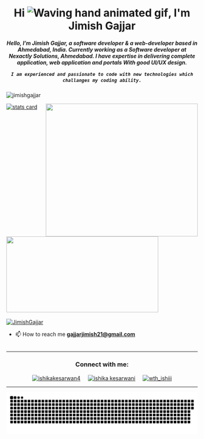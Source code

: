 <h1 align="center">Hi <img src="https://raw.githubusercontent.com/nixin72/nixin72/master/wave.gif"
        alt="Waving hand animated gif" height="45" width="45" />, I'm Jimish Gajjar</h1>
<h5 align="center">
    Hello, I’m Jimish Gajjar, a software developer & a web-developer based in Ahmedabad, India. Currently working as a
    Software developer at Nexactly Solutions, Ahmedabad. I have expertise in delivering complete application, web
    application and portals With good UI/UX design.

    I am experienced and passionate to code with new technologies which challanges my coding ability.

</h5>
<p align="left"> <img
        src="https://komarev.com/ghpvc/?username=jimishgajjar&label=Profile%20views&color=0e75b6&style=flat"
        alt="jimishgajjar" /> </p>
<p>
    <a align="center" href="https://github.com/jimishgajjar">
        <img alt="stats card" height="200px" width="400"
            src="https://github-readme-streak-stats.herokuapp.com/?user=jimishgajjar&theme=radical">
        <img align="right" height="350" width="400"
            src="https://cdn.dribbble.com/users/2238041/screenshots/4763918/working.gif" /> </a>
</p>
<img height="200px" width="400"
    src="https://github-readme-stats.vercel.app/api?username=jimishgajjar&count_private=true&theme=radical&show_icons=true" />

<p align="left"> <a href="https://twitter.com/JimishGajjar" target="blank"><img
            src="https://img.shields.io/twitter/follow/JimishGajjar?logo=twitter&style=for-the-badge"
            alt="JimishGajjar" /></a> </p>

- 📫 How to reach me **gajjarjimish21@gmail.com**
<br><br>
<hr>

<h3 align="center">Connect with me:</h3>
<p align="center">
    <a href="https://twitter.com/JimishGajjar" target="blank"><img align="center"
            src="https://img.icons8.com/cute-clipart/64/000000/twitter.png" alt="ishikakesarwan4" height="50"
            width="50" /></a> &nbsp;&nbsp;&nbsp;
    <a href="https://www.linkedin.com/in/jimishgajjar/" target="blank"><img align="center"
            src="https://img.icons8.com/cute-clipart/64/000000/linkedin.png" alt="ishika kesarwani" height="50"
            width="50" /></a>&nbsp;&nbsp;&nbsp;&nbsp;
    <a href="https://www.instagram.com/jimish.gajjar/" target="blank"><img align="center"
            src="https://img.icons8.com/cute-clipart/64/000000/instagram-new.png" alt="wth_ishiii" height="50"
            width="50" /></a>
</p>

<hr>

<p align="center">
    <img src="github-contribution-grid-snake.svg" alt="snake">
    </center>
</p>
